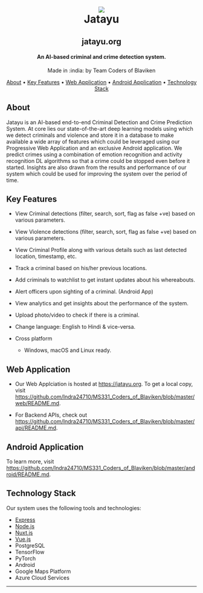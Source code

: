 <h1 align="center">
  <br>
  <a href="https://http://jatayu.org/"><img src="https://img.icons8.com/color/96/000000/us-airborne.png"/></a>
  <br>
  Jatayu
  <br>
</h1>
<h2 align="center">jatayu.org</h2>
<h4 align="center">An AI-based criminal and crime detection system.</h4>

<p align="center">
  Made in :india: by Team Coders of Blaviken 
</p>

<p align="center">
  <a href="#about">About</a> •
  <a href="#key-features">Key Features</a> •
  <a href="#web-application">Web Application</a> •
  <a href="#android-application">Android Application</a> •
  <a href="#technology-stack">Technology Stack</a>

</p>

<!--![screenshot](https://codersofblaviken.blob.core.windows.net/criminal/Jatayu-Web.gif)-->

## About

<p>Jatayu is an AI-based end-to-end Criminal Detection and Crime Prediction System. At core lies our state-of-the-art deep learning models using which we detect criminals and violence and store it in a database to make available a wide array of features which could be leveraged using our Progressive Web Application and an exclusive Android application. We predict crimes using a combination of emotion recognition and activity recognition DL algorithms so that a crime could be stopped even before it started. Insights are also drawn from the results and performance of our system which could be used for improving the system over the period of time. </p>

## Key Features

*	View Criminal detections (filter, search, sort, flag as false +ve) based on various parameters.

*	View Violence detections (filter, search, sort, flag as false +ve) based on various parameters. 

*	View Criminal Profile along with various details such as last detected location, timestamp, etc.

*	Track a criminal based on his/her previous locations.

*	Add criminals to watchlist to get instant updates about his whereabouts.

*  Alert officers upon sighting of a criminal. (Android App)

*	View analytics and get insights about the performance of the system.

*	Upload photo/video to check if there is a criminal.

*	Change language: English to Hindi & vice-versa.

* Cross platform
  - Windows, macOS and Linux ready.

## Web Application

* Our Web Applciation is hosted at <a href="https://jatayu.org">https://jatayu.org</a>. To get a local copy, visit <a href="https://github.com/Indra24710/MS331_Coders_of_Blaviken/blob/master/web/README.md">https://github.com/Indra24710/MS331_Coders_of_Blaviken/blob/master/web/README.md</a>. 

* For Backend APIs, check out <a href="https://github.com/Indra24710/MS331_Coders_of_Blaviken/blob/master/web/README.md">https://github.com/Indra24710/MS331_Coders_of_Blaviken/blob/master/api/README.md</a>.

## Android Application
To learn more, visit <a href="https://github.com/Indra24710/MS331_Coders_of_Blaviken/blob/master/web/README.md">https://github.com/Indra24710/MS331_Coders_of_Blaviken/blob/master/android/README.md</a>.

## Technology Stack

Our system uses the following tools and technologies:

- [Express](https://expressjs.com/)
- [Node.js](https://nodejs.org/)
- [Nuxt.js](https://nuxtjs.org/)
- [Vue.js](https://vuejs.org/)
- PostgreSQL
- TensorFlow
- PyTorch
- Android
- Google Maps Platform
- Azure Cloud Services



---
